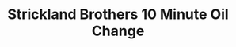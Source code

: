 ---
title: "Strickland Brothers 10 Minute Oil Change"
url: /chicago/strickland-brothers-10-minute-oil-change/
shop: Autowerkstatt
---